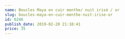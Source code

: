 ```yaml
---
name: Boucles Maya en cuir menthe/ nuit irisé / or
slug: boucles-maya-en-cuir-menthe-nuit-irise-or
id: 6246
publish_date: 2019-02-20 21:10:41
price: 35
---
```


